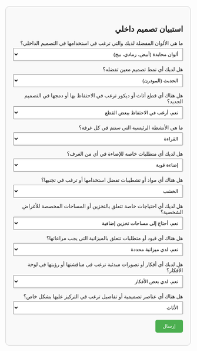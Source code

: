 <!DOCTYPE html>
<html lang="ar">
<head>
    <meta charset="UTF-8">
    <meta name="viewport" content="width=device-width, initial-scale=1.0">
    <title>استبيان تصميم داخلي</title>
    <style>
        body {
            font-family: Arial, sans-serif;
            direction: rtl;
            text-align: right;
            margin: 20px;
        }
        .container {
            max-width: 600px;
            margin: auto;
            padding: 20px;
            border: 1px solid #ccc;
            border-radius: 10px;
            background-color: #f9f9f9;
        }
        .form-group {
            margin-bottom: 15px;
        }
        label {
            display: block;
            margin-bottom: 5px;
        }
        input[type="text"], select {
            width: 100%;
            padding: 8px;
            box-sizing: border-box;
        }
        button {
            padding: 10px 20px;
            background-color: #4CAF50;
            color: white;
            border: none;
            border-radius: 5px;
            cursor: pointer;
        }
        button:hover {
            background-color: #45a049;
        }
    </style>
</head>
<body>
    <div class="container">
        <h2>استبيان تصميم داخلي</h2>
        <form id="surveyForm">
            <div class="form-group">
                <label for="colors">ما هي الألوان المفضلة لديك والتي ترغب في استخدامها في التصميم الداخلي؟</label>
                <select id="colors" name="colors">
                    <option value="neutral">ألوان محايدة (أبيض، رمادي، بيج)</option>
                    <option value="warm">ألوان دافئة (أحمر، برتقالي، أصفر)</option>
                    <option value="cool">ألوان باردة (أزرق، أخضر، بنفسجي)</option>
                    <option value="bold">ألوان جريئة (أسود، ذهبي، فضي)</option>
                </select>
            </div>
            <div class="form-group">
                <label for="style">هل لديك أي نمط تصميم معين تفضله؟</label>
                <select id="style" name="style">
                    <option value="modern">الحديث (المودرن)</option>
                    <option value="classic">الكلاسيكي</option>
                    <option value="industrial">الصناعي</option>
                    <option value="rustic">الريفي</option>
                    <option value="scandinavian">الاسكندنافي</option>
                    <option value="artdeco">الآرت ديكو</option>
                    <option value="bohemian">البوهيمي</option>
                    <option value="traditional">التقليدي</option>
                </select>
            </div>
            <div class="form-group">
                <label for="furniture">هل هناك أي قطع أثاث أو ديكور ترغب في الاحتفاظ بها أو دمجها في التصميم الجديد؟</label>
                <select id="furniture" name="furniture">
                    <option value="yes">نعم، أرغب في الاحتفاظ ببعض القطع</option>
                    <option value="no">لا، أرغب في تجديد كل شيء</option>
                </select>
            </div>
            <div class="form-group">
                <label for="activities">ما هي الأنشطة الرئيسية التي ستتم في كل غرفة؟</label>
                <select id="activities" name="activities">
                    <option value="reading">القراءة</option>
                    <option value="working">العمل</option>
                    <option value="entertainment">الترفيه</option>
                    <option value="sleeping">النوم</option>
                    <option value="cooking">الطهي</option>
                    <option value="dining">تناول الطعام</option>
                </select>
            </div>
            <div class="form-group">
                <label for="lighting">هل لديك أي متطلبات خاصة للإضاءة في أي من الغرف؟</label>
                <select id="lighting" name="lighting">
                    <option value="strong">إضاءة قوية</option>
                    <option value="dim">إضاءة خافتة</option>
                    <option value="adjustable">إضاءة قابلة للتعديل</option>
                    <option value="natural">إضاءة طبيعية</option>
                </select>
            </div>
            <div class="form-group">
                <label for="materials">هل هناك أي مواد أو تشطيبات تفضل استخدامها أو ترغب في تجنبها؟</label>
                <select id="materials" name="materials">
                    <option value="wood">الخشب</option>
                    <option value="stone">الحجر</option>
                    <option value="glass">الزجاج</option>
                    <option value="metal">المعدن</option>
                    <option value="plastic">البلاستيك</option>
                </select>
            </div>
            <div class="form-group">
                <label for="storage">هل لديك أي احتياجات خاصة تتعلق بالتخزين أو المساحات المخصصة للأغراض الشخصية؟</label>
                <select id="storage" name="storage">
                    <option value="yes">نعم، أحتاج إلى مساحات تخزين إضافية</option>
                    <option value="no">لا، المساحات الحالية كافية</option>
                </select>
            </div>
            <div class="form-group">
                <label for="budget">هل هناك أي قيود أو متطلبات تتعلق بالميزانية التي يجب مراعاتها؟</label>
                <select id="budget" name="budget">
                    <option value="yes">نعم، لدي ميزانية محددة</option>
                    <option value="no">لا، الميزانية مفتوحة</option>
                </select>
            </div>
            <div class="form-group">
                <label for="ideas">هل لديك أي أفكار أو تصورات مبدئية ترغب في مناقشتها أو رؤيتها في لوحة الأفكار؟</label>
                <select id="ideas" name="ideas">
                    <option value="yes">نعم، لدي بعض الأفكار</option>
                    <option value="no">لا، أترك الأمر للمصمم</option>
                </select>
            </div>
            <div class="form-group">
                <label for="focus">هل هناك أي عناصر تصميمية أو تفاصيل ترغب في التركيز عليها بشكل خاص؟</label>
                <select id="focus" name="focus">
                    <option value="furniture">الأثاث</option>
                    <option value="colors">الألوان</option>
                    <option value="lighting">الإضاءة</option>
                    <option value="finishes">التشطيبات</option>
                    <option value="decor">الديكور</option>
                </select>
            </div>
            <button type="submit">إرسال</button>
        </form>
    </div>
    <script>
        document.getElementById('surveyForm').addEventListener('submit', function(event) {
            event.preventDefault();
            alert('تم إرسال الاستبيان بنجاح!');
        });
    </script>
</body>
</html>
